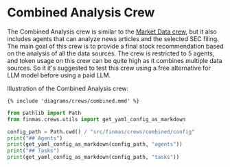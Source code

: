 # Combined Analysis Crew

The Combined Analysis crew is similar to the [Market Data crew](market_data.md), but it also includes
agents that can analyze news articles and the selected SEC filing. The main goal of this crew is to
provide a final stock recommendation based on the analysis of all the data sources. The crew
is restricted to 5 agents, and token usage on this crew can be quite high as it combines
multiple data sources. So it it's suggested to test this crew using a free alternative for
LLM model before using a paid LLM.

Illustration of the Combined Analysis crew:

```mermaid
{% include 'diagrams/crews/combined.mmd' %}
```

```python exec="on"
from pathlib import Path
from finmas.crews.utils import get_yaml_config_as_markdown

config_path = Path.cwd() / "src/finmas/crews/combined/config"
print("## Agents")
print(get_yaml_config_as_markdown(config_path, "agents"))
print("## Tasks")
print(get_yaml_config_as_markdown(config_path, "tasks"))
```

